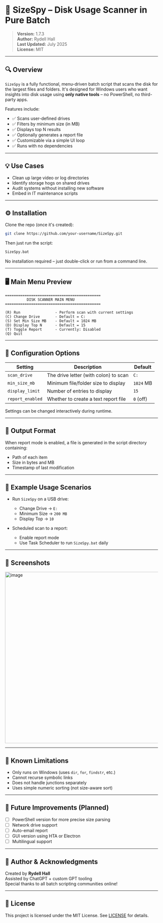# 📂 SizeSpy – Disk Usage Scanner in Pure Batch

> **Version:** 1.7.3  
> **Author:** Rydell Hall  
> **Last Updated:** July 2025  
> **License:** MIT

---

## 🔍 Overview

`SizeSpy` is a fully functional, menu-driven batch script that scans the disk for the largest files and folders. It's designed for Windows users who want insights into disk usage using **only native tools** – no PowerShell, no third-party apps.

Features include:
- ✅ Scans user-defined drives
- ✅ Filters by minimum size (in MB)
- ✅ Displays top N results
- ✅ Optionally generates a report file
- ✅ Customizable via a simple UI loop
- ✅ Runs with no dependencies

---

## 💡 Use Cases

- Clean up large video or log directories  
- Identify storage hogs on shared drives  
- Audit systems without installing new software  
- Embed in IT maintenance scripts

---

## ⚙️ Installation

Clone the repo (once it's created):

```bash
git clone https://github.com/your-username/SizeSpy.git
```

Then just run the script:

```bash
SizeSpy.bat
```

No installation required – just double-click or run from a command line.

---

## 🖥️ Main Menu Preview

```
============================================
          DISK SCANNER MAIN MENU
============================================

(R) Run                - Perform scan with current settings
(C) Change Drive       - Default = C:
(S) Set Min Size MB    - Default = 1024 MB
(D) Display Top N      - Default = 15
(T) Toggle Report      - Currently: Disabled
(Q) Quit
```

---

## 🔧 Configuration Options

| Setting         | Description                                | Default     |
|----------------|--------------------------------------------|-------------|
| `scan_drive`    | The drive letter (with colon) to scan      | `C:`        |
| `min_size_mb`   | Minimum file/folder size to display        | `1024` MB   |
| `display_limit` | Number of entries to display               | `15`        |
| `report_enabled`| Whether to create a text report file       | `0` (off)   |

Settings can be changed interactively during runtime.

---

## 📁 Output Format

When report mode is enabled, a file is generated in the script directory containing:
- Path of each item
- Size in bytes and MB
- Timestamp of last modification

---

## 🧪 Example Usage Scenarios

- Run `SizeSpy` on a USB drive:
  - Change Drive → `E:`
  - Minimum Size → `200 MB`
  - Display Top → `10`

- Scheduled scan to a report:
  - Enable report mode
  - Use Task Scheduler to run `SizeSpy.bat` daily

---

## 📸 Screenshots

<img width="1236" height="563" alt="image" src="https://github.com/user-attachments/assets/efe77be5-30a5-4158-aa48-ae18a16e20fe" />


---

## 🚧 Known Limitations

- Only runs on Windows (uses `dir`, `for`, `findstr`, etc.)
- Cannot recurse symbolic links
- Does not handle junctions separately
- Uses simple numeric sorting (not size-aware sort)

---

## 🚀 Future Improvements (Planned)

- [ ] PowerShell version for more precise size parsing
- [ ] Network drive support
- [ ] Auto-email report
- [ ] GUI version using HTA or Electron
- [ ] Multilingual support

---

## 🧠 Author & Acknowledgments

Created by **Rydell Hall**  
Assisted by ChatGPT + custom GPT tooling  
Special thanks to all batch scripting communities online!

---

## 📝 License

This project is licensed under the MIT License. See [LICENSE](LICENSE) for details.
